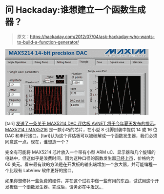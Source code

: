 # 问 Hackaday:谁想建立一个函数生成器？

> 原文：<https://hackaday.com/2012/07/04/ask-hackaday-who-wants-to-build-a-function-generator/>

![](img/fc0108a229c0b3914f8efce292076e98.png "max")

[tari] [发送了一条关于 MAX5214 DAC 评估板 AVNET 将于今年夏天发布的提示](http://www.taricorp.net/2012/max5214-eval-board)。 [MAX5214 / MAX5216](http://www.maxim-ic.com/datasheet/index.mvp/id/7119) 是一款小巧的芯片，在小型 8 引脚封装中提供 14 或 16 位 DAC 和串行接口。[tari]认为这个评估板可以被破解成一个函数发生器，我们必须同意这一点。现在，谁想造一个？

完全有可能将 MAX5214 芯片放入一个带有小型 ARM uC、显示器和几个旋钮的电路中，但这似乎是浪费时间，因为这种口径的函数发生器[已经上市](http://www.youtube.com/watch?v=q9X9Q5E88ZI)，价格约为 60 美元。看来最有效的方法是在开发板的输出端增加一个放大器，并可能编程一个比现有 LabView 软件更好的接口。

如果你想修补一些免费的硬件，并在这个过程中做一些有用的东西，试试用这个开发板做一个函数发生器。完成后，请务必在中[发送。](http://hackaday.com/contact-hack-a-day/)